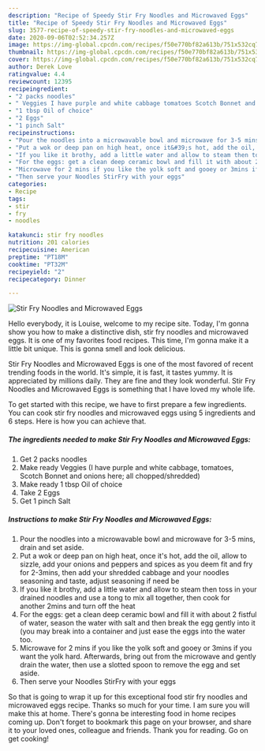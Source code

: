 ```yaml
---
description: "Recipe of Speedy Stir Fry Noodles and Microwaved Eggs"
title: "Recipe of Speedy Stir Fry Noodles and Microwaved Eggs"
slug: 3577-recipe-of-speedy-stir-fry-noodles-and-microwaved-eggs
date: 2020-09-06T02:52:34.257Z
image: https://img-global.cpcdn.com/recipes/f50e770bf82a613b/751x532cq70/stir-fry-noodles-and-microwaved-eggs-recipe-main-photo.jpg
thumbnail: https://img-global.cpcdn.com/recipes/f50e770bf82a613b/751x532cq70/stir-fry-noodles-and-microwaved-eggs-recipe-main-photo.jpg
cover: https://img-global.cpcdn.com/recipes/f50e770bf82a613b/751x532cq70/stir-fry-noodles-and-microwaved-eggs-recipe-main-photo.jpg
author: Derek Love
ratingvalue: 4.4
reviewcount: 12395
recipeingredient:
- "2 packs noodles"
- " Veggies I have purple and white cabbage tomatoes Scotch Bonnet and onions here all choppedshredded"
- "1 tbsp Oil of choice"
- "2 Eggs"
- "1 pinch Salt"
recipeinstructions:
- "Pour the noodles into a microwavable bowl and microwave for 3-5 mins, drain and set aside."
- "Put a wok or deep pan on high heat, once it&#39;s hot, add the oil, allow to sizzle, add your onions and peppers and spices as you deem fit and fry for 2-3mins, then add your shredded cabbage and your noodles seasoning and taste, adjust seasoning if need be"
- "If you like it brothy, add a little water and allow to steam then toss in your drained noodles and use a tong to mix all together, then cook for another 2mins and turn off the heat"
- "For the eggs: get a clean deep ceramic bowl and fill it with about 2 fistful of water, season the water with salt and then break the egg gently into it (you may break into a container and just ease the eggs into the water too."
- "Microwave for 2 mins if you like the yolk soft and gooey or 3mins if you want the yolk hard. Afterwards, bring out from the microwave and gently drain the water, then use a slotted spoon to remove the egg and set aside."
- "Then serve your Noodles StirFry with your eggs"
categories:
- Recipe
tags:
- stir
- fry
- noodles

katakunci: stir fry noodles 
nutrition: 201 calories
recipecuisine: American
preptime: "PT18M"
cooktime: "PT32M"
recipeyield: "2"
recipecategory: Dinner

---
```



![Stir Fry Noodles and Microwaved Eggs](https://img-global.cpcdn.com/recipes/f50e770bf82a613b/751x532cq70/stir-fry-noodles-and-microwaved-eggs-recipe-main-photo.jpg)

Hello everybody, it is Louise, welcome to my recipe site. Today, I'm gonna show you how to make a distinctive dish, stir fry noodles and microwaved eggs. It is one of my favorites food recipes. This time, I'm gonna make it a little bit unique. This is gonna smell and look delicious.



Stir Fry Noodles and Microwaved Eggs is one of the most favored of recent trending foods in the world. It's simple, it is fast, it tastes yummy. It is appreciated by millions daily. They are fine and they look wonderful. Stir Fry Noodles and Microwaved Eggs is something that I have loved my whole life.


To get started with this recipe, we have to first prepare a few ingredients. You can cook stir fry noodles and microwaved eggs using 5 ingredients and 6 steps. Here is how you can achieve that.

<!--inarticleads1-->

##### The ingredients needed to make Stir Fry Noodles and Microwaved Eggs:

1. Get 2 packs noodles
1. Make ready  Veggies (I have purple and white cabbage, tomatoes, Scotch Bonnet and onions here; all chopped/shredded)
1. Make ready 1 tbsp Oil of choice
1. Take 2 Eggs
1. Get 1 pinch Salt




<!--inarticleads2-->

##### Instructions to make Stir Fry Noodles and Microwaved Eggs:

1. Pour the noodles into a microwavable bowl and microwave for 3-5 mins, drain and set aside.
1. Put a wok or deep pan on high heat, once it&#39;s hot, add the oil, allow to sizzle, add your onions and peppers and spices as you deem fit and fry for 2-3mins, then add your shredded cabbage and your noodles seasoning and taste, adjust seasoning if need be
1. If you like it brothy, add a little water and allow to steam then toss in your drained noodles and use a tong to mix all together, then cook for another 2mins and turn off the heat
1. For the eggs: get a clean deep ceramic bowl and fill it with about 2 fistful of water, season the water with salt and then break the egg gently into it (you may break into a container and just ease the eggs into the water too.
1. Microwave for 2 mins if you like the yolk soft and gooey or 3mins if you want the yolk hard. Afterwards, bring out from the microwave and gently drain the water, then use a slotted spoon to remove the egg and set aside.
1. Then serve your Noodles StirFry with your eggs




So that is going to wrap it up for this exceptional food stir fry noodles and microwaved eggs recipe. Thanks so much for your time. I am sure you will make this at home. There's gonna be interesting food in home recipes coming up. Don't forget to bookmark this page on your browser, and share it to your loved ones, colleague and friends. Thank you for reading. Go on get cooking!
